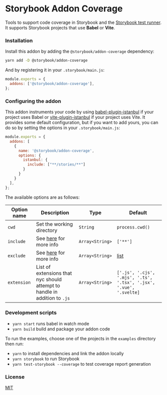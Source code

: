 # Storybook Addon Coverage

Tools to support code coverage in Storybook and the [Storybook test runner](https://github.com/storybookjs/test-runner). It supports Storybook projects that use **Babel** or **Vite**.
 
### Installation

Install this addon by adding the `@storybook/addon-coverage` dependency:

```sh
yarn add -D @storybook/addon-coverage
```

And by registering it in your `.storybook/main.js`:

```js
module.exports = {
  addons: ['@storybook/addon-coverage'],
};
```

### Configuring the addon

This addon instruments your code by using [babel-plugin-istanbul](https://github.com/istanbuljs/babel-plugin-istanbul) if your project uses Babel or [vite-plugin-istanbul](https://github.com/iFaxity/vite-plugin-istanbul) if your project uses Vite. It provides some default configuration, but if you want to add yours, you can do so by setting the options in your `.storybook/main.js`:

```js
module.exports = {
  addons: [
    { 
      name: '@storybook/addon-coverage',
      options: {
        istanbul: {
          include: ["**/stories/**"]
        }
      }  
    }
  ],
};
```

The available options are as follows:

| Option name | Description                                                                              | Type            | Default                                                                          |
| ----------- | ---------------------------------------------------------------------------------------- | --------------- | -------------------------------------------------------------------------------- |
| `cwd`       | Set the working directory                                                                | `String`        | `process.cwd()`                                                                         |
| `include`   | See [here](https://github.com/istanbuljs/nyc#selecting-files-for-coverage) for more info | `Array<String>` | `['**']`                                                                         |
| `exclude`   | See [here](https://github.com/istanbuljs/nyc#selecting-files-for-coverage) for more info | `Array<String>` | [list](https://github.com/storybookjs/addon-coverage/blob/main/src/constants.js) |
| `extension` | List of extensions that nyc should attempt to handle in addition to `.js`                | `Array<String>` | `['.js', '.cjs', '.mjs', '.ts', '.tsx', '.jsx', '.vue', '.svelte]`               |

### Development scripts

- `yarn start` runs babel in watch mode
- `yarn build` build and package your addon code

To run the examples, choose one of the projects in the `examples` directory then run:
- `yarn` to install dependencies and link the addon locally
- `yarn storybook` to run Storybook
- `yarn test-storybook --coverage` to test coverage report generation

### License

[MIT](https://github.com/storybookjs/addon-coverage/blob/main/LICENSE)
